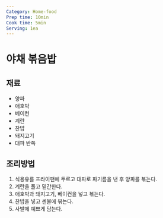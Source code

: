 ```yaml
---
Category: Home-food
Prep time: 10min
Cook time: 5min
Serving: 1ea
---
```


# 야채 볶음밥

## 재료
* 양파
* 애호박
* 베이컨
* 계란
* 찬밥
* 돼지고기
* 대파 반쪽

## 조리방법
1. 식용유를 프라이팬에 두르고 대파로 파기름을 낸 후 양파를 볶는다.
2. 계란을 풀고 밑간한다.
3. 애호박과 돼지고기, 베이컨을 넣고 볶는다.
4. 찬밥을 넣고 센불에 볶는다.
5. 사발에 예쁘게 담는다.